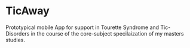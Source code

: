 # TicAway
Prototypical mobile App for support in Tourette Syndrome and Tic-Disorders in the course of the core-subject specilaization of my masters studies.
